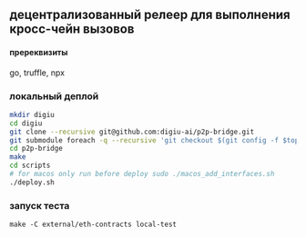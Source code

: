 ## децентрализованный релеер для выполнения кросc-чейн вызовов


#### пререквизиты
 go, truffle, npx


###  локальный деплой

```bash
mkdir digiu
cd digiu
git clone --recursive git@github.com:digiu-ai/p2p-bridge.git
git submodule foreach -q --recursive 'git checkout $(git config -f $toplevel/.gitmodules submodule.$name.branch || echo main)'
cd p2p-bridge
make
cd scripts
# for macos only run before deploy sudo ./macos_add_interfaces.sh
./deploy.sh
```


### запуск теста
 
```
make -C external/eth-contracts local-test
 
```


